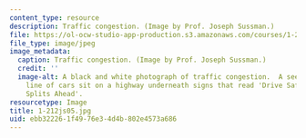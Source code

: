 ```yaml
---
content_type: resource
description: Traffic congestion. (Image by Prof. Joseph Sussman.)
file: https://ol-ocw-studio-app-production.s3.amazonaws.com/courses/1-212j-an-introduction-to-intelligent-transportation-systems-spring-2005/ebb322261f4976e34d4b802e4573a686_1-212js05.jpg
file_type: image/jpeg
image_metadata:
  caption: Traffic congestion. (Image by Prof. Joseph Sussman.)
  credit: ''
  image-alt: A black and white photograph of traffic congestion.  A seemingly endless
    line of cars sit on a highway underneath signs that read 'Drive Safely' and 'Traffic
    Splits Ahead'.
resourcetype: Image
title: 1-212js05.jpg
uid: ebb32226-1f49-76e3-4d4b-802e4573a686
---
```

